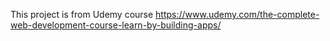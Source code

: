 This project is from Udemy course https://www.udemy.com/the-complete-web-development-course-learn-by-building-apps/

